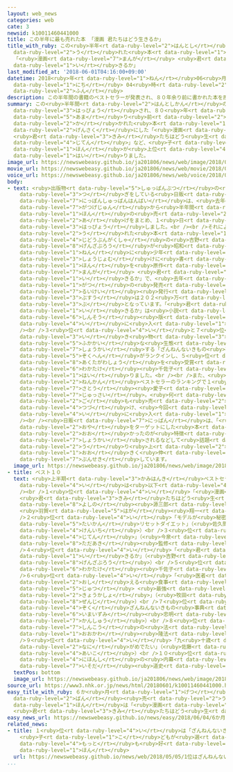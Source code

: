 ```yaml
---
layout: web_news
categories: web
cate: 3
newsid: k10011460441000
title: この半年に最も売れた本 「漫画 君たちはどう生きるか」
title_with_ruby: この<ruby>半年<rt data-ruby-level="2">はんとし</rt></ruby>に<ruby>最<rt data-ruby-level="4">もっと</rt></ruby>も<ruby>売<rt
  data-ruby-level="2">う</rt></ruby>れた<ruby>本<rt data-ruby-level="1">ほん</rt></ruby>
  「<ruby>漫画<rt data-ruby-level="7">まんが</rt></ruby> <ruby>君<rt data-ruby-level="3">きみ</rt></ruby>たちはどう<ruby>生<rt
  data-ruby-level="1">い</rt></ruby>きるか」
last_modified_at: '2018-06-01T04:16:00+09:00'
datetime: 2018<ruby>年<rt data-ruby-level="1">ねん</rt></ruby>06<ruby>月<rt data-ruby-level="1">がつ</rt></ruby>01<ruby>日<rt
  data-ruby-level="1">にち</rt></ruby> 04<ruby>時<rt data-ruby-level="2">じ</rt></ruby>16<ruby>分<rt
  data-ruby-level="2">ふん</rt></ruby>
description: この半年間の書籍のベストセラーが発表され、８０年余り前に書かれた本を原作にした「漫画 君たちはどう生きるか」や、「ざんねんないきもの事典」など、子どもをターゲットにした本が上位に入りました。
summary: この<ruby>半年間<rt data-ruby-level="2">はんとしかん</rt></ruby>の<ruby>書籍<rt data-ruby-level="7">しょせき</rt></ruby>のベストセラーが<ruby>発表<rt
  data-ruby-level="3">はっぴょう</rt></ruby>され、８０<ruby>年<rt data-ruby-level="1">ねん</rt></ruby><ruby>余<rt
  data-ruby-level="5">あま</rt></ruby>り<ruby>前<rt data-ruby-level="2">まえ</rt></ruby>に<ruby>書<rt
  data-ruby-level="2">か</rt></ruby>かれた<ruby>本<rt data-ruby-level="1">ほん</rt></ruby>を<ruby>原作<rt
  data-ruby-level="2">げんさく</rt></ruby>にした「<ruby>漫画<rt data-ruby-level="7">まんが</rt></ruby>
  <ruby>君<rt data-ruby-level="3">きみ</rt></ruby>たちはどう<ruby>生<rt data-ruby-level="1">い</rt></ruby>きるか」や、「ざんねんないきもの<ruby>事典<rt
  data-ruby-level="4">じてん</rt></ruby>」など、<ruby>子<rt data-ruby-level="1">こ</rt></ruby>どもをターゲットにした<ruby>本<rt
  data-ruby-level="1">ほん</rt></ruby>が<ruby>上位<rt data-ruby-level="4">じょうい</rt></ruby>に<ruby>入<rt
  data-ruby-level="1">はい</rt></ruby>りました。
image_url: https://newswebeasy.github.io/ja201806/news/web/image/2018/06/01/K10011460441_1805312156_1805312207_01_02.jpg
movie_url: https://newswebeasy.github.io/ja201806/news/web/movie/2018/06/01/k10011460441_201806010446_201806010446.mp4
voice_url: https://newswebeasy.github.io/ja201806/news/web/voice/2018/06/01/k10011460441_201806010446_201806010446.mp3
body:
- text: <ruby>出版物<rt data-ruby-level="5">しゅっぱんぶつ</rt></ruby>の<ruby>取<rt data-ruby-level="3">と</rt></ruby>り<ruby>次<rt
    data-ruby-level="3">つ</rt></ruby>ぎをしている<ruby>日販<rt data-ruby-level="7">にっぱん</rt></ruby>＝<ruby>日本出版販売<rt
    data-ruby-level="7">にっぽんしゅっぱんはんばい</rt></ruby>は、<ruby>去年<rt data-ruby-level="3">きょねん</rt></ruby>１１<ruby>月下旬<rt
    data-ruby-level="7">がつげじゅん</rt></ruby>から<ruby>半年間<rt data-ruby-level="2">はんとしかん</rt></ruby>の<ruby>本<rt
    data-ruby-level="1">ほん</rt></ruby>の<ruby>売<rt data-ruby-level="2">う</rt></ruby>り<ruby>上<rt
    data-ruby-level="2">あ</rt></ruby>げをまとめ、１<ruby>日<rt data-ruby-level="1">にち</rt></ruby><ruby>発表<rt
    data-ruby-level="3">はっぴょう</rt></ruby>しました。<br /><br />それによりますと<ruby>最<rt data-ruby-level="4">もっと</rt></ruby>も<ruby>売<rt
    data-ruby-level="2">う</rt></ruby>れた<ruby>本<rt data-ruby-level="1">ほん</rt></ruby>は、<ruby>児童文学者<rt
    data-ruby-level="4">じどうぶんがくしゃ</rt></ruby>の<ruby>吉野<rt data-ruby-level="8">よしの</rt></ruby><ruby>源三郎<rt
    data-ruby-level="8">げんざぶろう</rt></ruby>が<ruby>昭和<rt data-ruby-level="3">しょうわ</rt></ruby>１２<ruby>年<rt
    data-ruby-level="1">ねん</rt></ruby>に<ruby>少年<rt data-ruby-level="2">しょうねん</rt></ruby><ruby>少女向<rt
    data-ruby-level="3">しょうじょむ</rt></ruby>けに<ruby>書<rt data-ruby-level="2">か</rt></ruby>いた<ruby>本<rt
    data-ruby-level="1">ほん</rt></ruby>を<ruby>原作<rt data-ruby-level="2">げんさく</rt></ruby>とした「<ruby>漫画<rt
    data-ruby-level="7">まんが</rt></ruby> <ruby>君<rt data-ruby-level="3">きみ</rt></ruby>たちはどう<ruby>生<rt
    data-ruby-level="1">い</rt></ruby>きるか」で、<ruby>去年<rt data-ruby-level="3">きょねん</rt></ruby>８<ruby>月<rt
    data-ruby-level="1">がつ</rt></ruby>の<ruby>発売<rt data-ruby-level="3">はつばい</rt></ruby>からの<ruby>累計<rt
    data-ruby-level="7">るいけい</rt></ruby><ruby>発行<rt data-ruby-level="3">はっこう</rt></ruby><ruby>部数<rt
    data-ruby-level="3">ぶすう</rt></ruby>は２０２<ruby>万<rt data-ruby-level="2">まん</rt></ruby><ruby>部<rt
    data-ruby-level="3">ぶ</rt></ruby>となっています。「<ruby>君<rt data-ruby-level="3">きみ</rt></ruby>たちはどう<ruby>生<rt
    data-ruby-level="1">い</rt></ruby>きるか」は<ruby>小説<rt data-ruby-level="4">しょうせつ</rt></ruby>の<ruby>新装<rt
    data-ruby-level="6">しんそう</rt></ruby><ruby>版<rt data-ruby-level="5">ばん</rt></ruby>も４<ruby>位<rt
    data-ruby-level="4">い</rt></ruby>に<ruby>入<rt data-ruby-level="1">はい</rt></ruby>っています。<br
    /><br />３<ruby>位<rt data-ruby-level="4">い</rt></ruby>と７<ruby>位<rt data-ruby-level="4">い</rt></ruby>には、さまざまな<ruby>生<rt
    data-ruby-level="3">い</rt></ruby>き<ruby>物<rt data-ruby-level="3">もの</rt></ruby>の<ruby>不可解<rt
    data-ruby-level="5">ふかかい</rt></ruby>な<ruby>生態<rt data-ruby-level="5">せいたい</rt></ruby>を<ruby>紹介<rt
    data-ruby-level="7">しょうかい</rt></ruby>する「ざんねんないきもの<ruby>事典<rt data-ruby-level="4">じてん</rt></ruby>」とその<ruby>続編<rt
    data-ruby-level="5">ぞくへん</rt></ruby>がランクインし、５<ruby>位<rt data-ruby-level="4">い</rt></ruby>には、ことし<ruby>芥川賞<rt
    data-ruby-level="8">あくたがわしょう</rt></ruby>を<ruby>受賞<rt data-ruby-level="4">じゅしょう</rt></ruby>した<ruby>若竹<rt
    data-ruby-level="6">わかたけ</rt></ruby><ruby>千佐子<rt data-ruby-level="7">ちさこ</rt></ruby>さんの「おらおらでひとりいぐも」が<ruby>入<rt
    data-ruby-level="1">はい</rt></ruby>りました。<br /><br />また、<ruby>去年<rt data-ruby-level="3">きょねん</rt></ruby>の<ruby>年間<rt
    data-ruby-level="2">ねんかん</rt></ruby>ベストセラーのランキングで１<ruby>位<rt data-ruby-level="4">い</rt></ruby>となった<ruby>佐藤<rt
    data-ruby-level="7">さとう</rt></ruby><ruby>愛子<rt data-ruby-level="4">あいこ</rt></ruby>さんの「九<ruby>十歳<rt
    data-ruby-level="7">じゅっさい</rt></ruby>。<ruby>何<rt data-ruby-level="2">なに</rt></ruby>がめでたい」は、その<ruby>後<rt
    data-ruby-level="2">ご</rt></ruby>も<ruby>売<rt data-ruby-level="2">う</rt></ruby>れ<ruby>続<rt
    data-ruby-level="4">つづ</rt></ruby>け、<ruby>今回<rt data-ruby-level="2">こんかい</rt></ruby>も９<ruby>位<rt
    data-ruby-level="4">い</rt></ruby>に<ruby>入<rt data-ruby-level="1">はい</rt></ruby>っています。<br
    /><br /><ruby>日販<rt data-ruby-level="7">にっぱん</rt></ruby>は、「<ruby>子<rt data-ruby-level="1">こ</rt></ruby>どもやその<ruby>親<rt
    data-ruby-level="2">おや</rt></ruby>をターゲットにした<ruby>本<rt data-ruby-level="1">ほん</rt></ruby>が<ruby>多<rt
    data-ruby-level="2">おお</rt></ruby>かったのが<ruby>特徴<rt data-ruby-level="7">とくちょう</rt></ruby>で、メディアで<ruby>紹介<rt
    data-ruby-level="7">しょうかい</rt></ruby>されるなどして<ruby>話題<rt data-ruby-level="3">わだい</rt></ruby>になったことで、<ruby>売<rt
    data-ruby-level="2">う</rt></ruby>り<ruby>上<rt data-ruby-level="2">あ</rt></ruby>げを<ruby>大<rt
    data-ruby-level="1">おお</rt></ruby>きく<ruby>伸<rt data-ruby-level="7">の</rt></ruby>ばした」と<ruby>分析<rt
    data-ruby-level="7">ぶんせき</rt></ruby>しています。
  image_url: https://newswebeasy.github.io/ja201806/news/web/image/2018/06/01/K10011460441_1805312156_1805312207_01_03.jpg
- title: ベスト１０
  text: <ruby>上半期<rt data-ruby-level="3">かみはんき</rt></ruby>ベストセラーの１<ruby>位<rt data-ruby-level="4">い</rt></ruby>から１０<ruby>位<rt
    data-ruby-level="4">い</rt></ruby>は<ruby>以下<rt data-ruby-level="4">いか</rt></ruby>のとおりです。<br
    /><br />１<ruby>位<rt data-ruby-level="4">い</rt></ruby>「<ruby>漫画<rt data-ruby-level="7">まんが</rt></ruby>
    <ruby>君<rt data-ruby-level="3">きみ</rt></ruby>たちはどう<ruby>生<rt data-ruby-level="1">い</rt></ruby>きるか」（<ruby>吉野<rt
    data-ruby-level="8">よしの</rt></ruby><ruby>源三郎<rt data-ruby-level="8">げんざぶろう</rt></ruby>
    <ruby>羽賀<rt data-ruby-level="5">はが</rt></ruby><ruby>翔一<rt data-ruby-level="8">しょういち</rt></ruby>）<br
    />２<ruby>位<rt data-ruby-level="4">い</rt></ruby>「モデルが<ruby>秘密<rt data-ruby-level="6">ひみつ</rt></ruby>にしたがる<ruby>体幹<rt
    data-ruby-level="5">たいかん</rt></ruby>リセットダイエット」（<ruby>佐久間<rt data-ruby-level="7">さくま</rt></ruby><ruby>健一<rt
    data-ruby-level="4">けんいち</rt></ruby>）<br />３<ruby>位<rt data-ruby-level="4">い</rt></ruby>「ざんねんないきもの<ruby>事典<rt
    data-ruby-level="4">じてん</rt></ruby>」（<ruby>今泉<rt data-ruby-level="6">いまいずみ</rt></ruby><ruby>忠明<rt
    data-ruby-level="8">ただあき</rt></ruby><ruby>監修<rt data-ruby-level="7">かんしゅう</rt></ruby>）<br
    />４<ruby>位<rt data-ruby-level="4">い</rt></ruby>「<ruby>君<rt data-ruby-level="3">きみ</rt></ruby>たちはどう<ruby>生<rt
    data-ruby-level="1">い</rt></ruby>きるか」（<ruby>吉野<rt data-ruby-level="8">よしの</rt></ruby><ruby>源三郎<rt
    data-ruby-level="8">げんざぶろう</rt></ruby>）<br />５<ruby>位<rt data-ruby-level="4">い</rt></ruby>「おらおらでひとりいぐも」（<ruby>若竹<rt
    data-ruby-level="6">わかたけ</rt></ruby><ruby>千佐子<rt data-ruby-level="7">ちさこ</rt></ruby>）<br
    />６<ruby>位<rt data-ruby-level="4">い</rt></ruby>「<ruby>医者<rt data-ruby-level="3">いしゃ</rt></ruby>が<ruby>教<rt
    data-ruby-level="2">おし</rt></ruby>える<ruby>食事<rt data-ruby-level="3">しょくじ</rt></ruby><ruby>術<rt
    data-ruby-level="5">じゅつ</rt></ruby> <ruby>最強<rt data-ruby-level="4">さいきょう</rt></ruby>の<ruby>教科書<rt
    data-ruby-level="2">きょうかしょ</rt></ruby>」（<ruby>牧田<rt data-ruby-level="7">まきた</rt></ruby><ruby>善二<rt
    data-ruby-level="8">ぜんじ</rt></ruby>）<br />７<ruby>位<rt data-ruby-level="4">い</rt></ruby>「<ruby>続<rt
    data-ruby-level="4">ぞく</rt></ruby>ざんねんないきもの<ruby>事典<rt data-ruby-level="4">じてん</rt></ruby>」（<ruby>今泉<rt
    data-ruby-level="6">いまいずみ</rt></ruby><ruby>忠明<rt data-ruby-level="8">ただあき</rt></ruby><ruby>監修<rt
    data-ruby-level="7">かんしゅう</rt></ruby>）<br />８<ruby>位<rt data-ruby-level="4">い</rt></ruby>「<ruby>信仰<rt
    data-ruby-level="7">しんこう</rt></ruby>の<ruby>法<rt data-ruby-level="4">ほう</rt></ruby>」（<ruby>大川<rt
    data-ruby-level="1">おおかわ</rt></ruby><ruby>隆法<rt data-ruby-level="7">りゅうほう</rt></ruby>）<br
    />９<ruby>位<rt data-ruby-level="4">い</rt></ruby>「九<ruby>十歳<rt data-ruby-level="7">じゅっさい</rt></ruby>。<ruby>何<rt
    data-ruby-level="2">なに</rt></ruby>がめでたい」（<ruby>佐藤<rt data-ruby-level="7">さとう</rt></ruby><ruby>愛子<rt
    data-ruby-level="4">あいこ</rt></ruby>）<br />１０<ruby>位<rt data-ruby-level="4">い</rt></ruby>「<ruby>日本史<rt
    data-ruby-level="4">にほんし</rt></ruby>の<ruby>内幕<rt data-ruby-level="6">うちまく</rt></ruby>」（<ruby>磯田<rt
    data-ruby-level="7">いそだ</rt></ruby><ruby>道史<rt data-ruby-level="8">みちふみ</rt></ruby>）
  textPos: bottom
  image_url: https://newswebeasy.github.io/ja201806/news/web/image/2018/06/01/K10011460441_1805312156_1805312207_01_04.jpg
source_url: https://www3.nhk.or.jp/news/html/20180601/k10011460441000.html
easy_title_with_ruby: ６か<ruby>月<rt data-ruby-level="1">げつ</rt></ruby>で１<ruby>番<rt
  data-ruby-level="2">ばん</rt></ruby><ruby>売<rt data-ruby-level="2">う</rt></ruby>れた<ruby>本<rt
  data-ruby-level="1">ほん</rt></ruby>は「<ruby>漫画<rt data-ruby-level="7">まんが</rt></ruby>
  <ruby>君<rt data-ruby-level="3">きみ</rt></ruby>たちはどう<ruby>生<rt data-ruby-level="1">い</rt></ruby>きるか」
easy_news_url: https://newswebeasy.github.io/news/easy/2018/06/04/6か月で1番売れた本は漫画-君たちはどう生きるか
related_news:
- title: １<ruby>位<rt data-ruby-level="4">い</rt></ruby>は「ざんねんないきもの<ruby>事典<rt data-ruby-level="4">じてん</rt></ruby>」
    <ruby>子<rt data-ruby-level="1">こ</rt></ruby>どもが<ruby>選<rt data-ruby-level="4">えら</rt></ruby>ぶ<ruby>最<rt
    data-ruby-level="4">もっと</rt></ruby>も<ruby>好<rt data-ruby-level="4">す</rt></ruby>きな<ruby>本<rt
    data-ruby-level="1">ほん</rt></ruby>
  url: https://newswebeasy.github.io/news/web/2018/05/05/1位はざんねんないきもの事典-子どもが選ぶ最も好きな本
...
```

